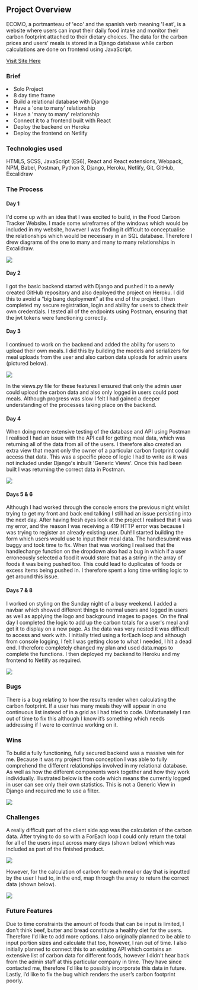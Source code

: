 ## Project Overview

ECOMO, a portmanteau of 'eco' and the spanish verb meaning 'I eat', is a website where users can input their daily food intake and monitor their carbon footprint attached to their dietary choices. The data for the carbon prices and users' meals is stored in a Django database while carbon calculations are done on frontend using JavaScript.

[Visit Site Here](https://ecomo-food-tracker.netlify.app/)

### Brief

<li>Solo Project</li>
<li>8 day time frame</li>
<li>Build a relational database with Django</li>
<li>Have a 'one to many' relationship</li>
<li>Have a 'many to many' relationship</li>
<li>Connect it to a frontend built with React</li>
<li>Deploy the backend on Heroku</li>
<li>Deploy the frontend on Netlify</li>

### Technologies used

HTML5, SCSS, JavaScript (ES6), React and React extensions, Webpack, NPM, Babel, Postman, Python 3, Django, Heroku, Netlify, Git, GitHub, Excalidraw

### The Process

#### Day 1

I'd come up with an idea that I was excited to build, in the Food Carbon Tracker Website. I made some wireframes of the windows which would be included in my website, however I was finding it difficult to conceptualise the relationships which would be necessary in an SQL database. Therefore I drew diagrams of the one to many and many to many relationships in Excalidraw.

![](./src/assets/relationshipmodel.png)

#### Day 2

I got the basic backend started with Django and pushed it to a newly created GitHub repository and also deployed the project on Heroku. I did this to avoid a “big bang deployment” at the end of the project. I then completed my secure registration, login and ability for users to check their own credentials. I tested all of the endpoints using Postman, ensuring that the jwt tokens were functioning correctly.

#### Day 3

I continued to work on the backend and added the ability for users to upload their own meals. I did this by building the models and serializers for meal uploads from the user and also carbon data uploads for admin users (pictured below).

![](./src/assets/ecomo-pic-1.png)

In the views.py file for these features I ensured that only the admin user could upload the carbon data and also only logged in users could post meals. Although progress was slow I felt I had gained a deeper understanding of the processes taking place on the backend.

#### Day 4

When doing more extensive testing of the database and API using Postman I realised I had an issue with the API call for getting meal data, which was returning all of the data from all of the users. I therefore also created an extra view that meant only the owner of a particular carbon footprint could access that data. This was a specific piece of logic I had to write as it was not included under Django's inbuilt 'Generic Views'. Once this had been built I was returning the correct data in Postman.

![](./src/assets/postman.png)

#### Days 5 & 6

Although I had worked through the console errors the previous night whilst trying to get my front and back end talking I still had an issue persisting into the next day. After having fresh eyes look at the project I realised that it was my error, and the reason I was receiving a 419 HTTP error was because I was trying to register an already existing user. Duh! I started building the form which users would use to input their meal data. The handlesubmit was buggy and took time to fix. When that was working I realised that the handlechange function on the dropdown also had a bug in which if a user erroneously selected a food it would store that as a string in the array of foods it was being pushed too. This could lead to duplicates of foods or excess items being pushed in. I therefore spent a long time writing logic to get around this issue.

#### Days 7 & 8

I worked on styling on the Sunday night of a busy weekend. I added a navbar which showed different things to normal users and logged in users as well as applying the logo and background images to pages. On the final day I completed the logic to add up the carbon totals for a user's meal and get it to display on a new page. As the data was very nested it was difficult to access and work with. I initially tried using a forEach loop and although from console logging, I felt I was getting close to what I needed, I hit a dead end. I therefore completely changed my plan and used data.maps to complete the functions. I then deployed my backend to Heroku and my frontend to Netlify as required.

![](./src/assets/ecomo.gif)

### Bugs

There is a bug relating to how the results render when calculating the carbon footprint. If a user has many meals they will appear in one continuous list instead of in a grid as I had tried to code. Unfortunately I ran out of time to fix this although I know it’s something which needs addressing if I were to continue working on it.

### Wins

To build a fully functioning, fully secured backend was a massive win for me. Because it was my project from conception I was able to fully comprehend the different relationships involved in my relational database. As well as how the different components work together and how they work individually. Illustrated below is the code which means the currently logged in user can see only their own statistics. This is not a Generic View in Django and required me to use a filter.

![](./src/assets/ecomo-pic-2.png)

### Challenges

A really difficult part of the client side app was the calculation of the carbon data. After trying to do so with a ForEach loop I could only return the total for all of the users input across many days (shown below) which was included as part of the finished product.

![](./src/assets/ecomo-pic-3.png)

However, for the calculation of carbon for each meal or day that is inputted by the user I had to, in the end, map through the array to return the correct data (shown below).

![](./src/assets/ecomo-pic-4.png)

### Future Features

Due to time constraints the amount of foods that can be input is limited, I don't think beef, butter and bread constitute a healthy diet for the users. Therefore I'd like to add more options. I also originally planned to be able to input portion sizes and calculate that too, however, I ran out of time.
I also initially planned to connect this to an existing API which contains an extensive list of carbon data for different foods, however I didn't hear back from the admin staff at this particular company in time. They have since contacted me, therefore I'd like to possibly incorporate this data in future. Lastly, I’d like to fix the bug which renders the user’s carbon footprint poorly.
